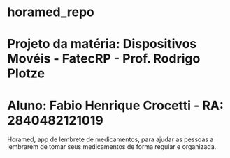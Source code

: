 # horamed_repo

# Projeto da matéria: Dispositivos Movéis - FatecRP - Prof. Rodrigo Plotze
# Aluno: Fabio Henrique Crocetti - RA: 2840482121019

Horamed, app de lembrete de medicamentos, para ajudar as pessoas a lembrarem de tomar seus medicamentos de forma regular e organizada.

